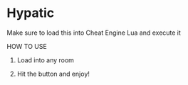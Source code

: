 # Hypatic
Make sure to load this into Cheat Engine Lua and execute it

HOW TO USE

1. Load into any room

2. Hit the button and enjoy!
